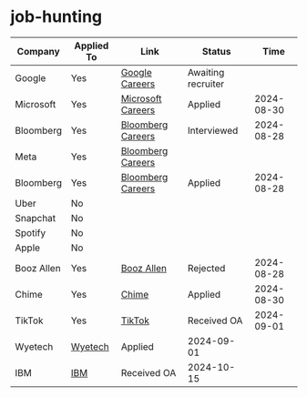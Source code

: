 # job-hunting

| Company    | Applied To | Link                                             | Status  | Time          |
|------------|-------------|--------------------------------------------------|---------|---------------|
| Google     | Yes         | [Google Careers](https://careers.google.com/)    | Awaiting recruiter |     |
| Microsoft  | Yes         | [Microsoft Careers](https://careers.microsoft.com/) | Applied | 2024-08-30    |
| Bloomberg  | Yes         | [Bloomberg Careers](https://careers.bloomberg.com/) | Interviewed | 2024-08-28    |
| Meta  | Yes         | [Bloomberg Careers](https://boards.greenhouse.io/chime/jobs/7515160002?utm_source=Simplify&ref=Simplify) |  |     |
| Bloomberg  | Yes         | [Bloomberg Careers](https://careers.bloomberg.com/) | Applied | 2024-08-28    |
| Uber | No | | | |
| Snapchat | No | | | |
| Spotify | No | | | |
| Apple | No | | | |
| Booz Allen  | Yes         | [Booz Allen](https://bah.wd1.myworkdayjobs.com/en-US/BAH_Jobs/job/McLean-VA/Software-Developer--Junior_R0206889-1?utm_source=Simplify&ref=Simplify) | Rejected | 2024-08-28    |
| Chime | Yes | [Chime](https://simplify.jobs/c/Chime) | Applied | 2024-08-30 |
| TikTok | Yes | [TikTok](https://careers.tiktok.com/position?keywords=software%20engineer&category=&location=&project=7322364513776093449&type=2&job_hot_flag=&current=1&limit=10&functionCategory=&tag=) | Received OA | 2024-09-01 |
| Wyetech | [Wyetech](https://jobs.lever.co/wyetechllc) | Applied | 2024-09-01 |
| IBM | [IBM]() | Received OA | 2024-10-15 |
